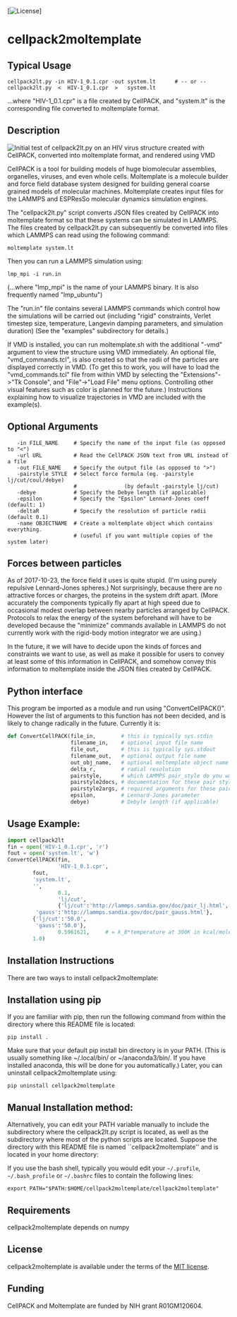 [![License](https://img.shields.io/badge/License-MIT-green.svg)]

cellpack2moltemplate
===========

##  Typical Usage

    cellpack2lt.py -in HIV-1_0.1.cpr -out system.lt      # -- or --
    cellpack2lt.py  <  HIV-1_0.1.cpr  >   system.lt

...where "HIV-1_0.1.cpr" is a file created by CellPACK,
and "system.lt" is the corresponding file converted to moltemplate format.

##  Description

![Initial test of cellpack2lt.py on an HIV virus structure created with CellPACK, converted into moltemplate format, and rendered using VMD](./doc/images/HIV_test_2017-10-23_LR.jpg)

CellPACK is a tool for building models of huge biomolecular
assemblies, organelles, viruses, and even whole cells.
Moltemplate is a molecule builder and force field database system
designed for building general coarse grained models of molecular machines.
Moltemplate creates input files for the LAMMPS and ESPResSo molecular
dynamics simulation engines.

The "cellpack2lt.py" script converts JSON files created by CellPACK
into moltemplate format so that these systems can be simulated in LAMMPS.
The files created by cellpack2lt.py can subsequently be converted into files
which LAMMPS can read using the following command:

    moltemplate system.lt

Then you can run a LAMMPS simulation using:

    lmp_mpi -i run.in

(...where "lmp_mpi" is the name of your LAMMPS binary.
It is also frequently named "lmp_ubuntu")

The "run.in" file contains several LAMMPS commands which control
how the simulations will be carried out
(including "rigid" constraints, Verlet timestep size,
 temperature, Langevin damping parameters, and simulation duration)
(See the "examples" subdirectory for details.)

If VMD is installed, you can run moltemplate.sh with the additional
"-vmd" argument to view the structure using VMD immediately.
An optional file, "vmd_commands.tcl", is also created
so that the radii of the particles are displayed correctly in VMD.
(To get this to work, you will have to load the "vmd_commands.tcl" file from 
 within VMD by selecting the "Extensions"->"Tk Console", and "File"->"Load File"
 menu options.  Controlling other visual features such as color is
 planned for the future.)
Instructions explaining how to visualize trajectories in VMD are
included with the example(s).


## Optional Arguments

```
   -in FILE_NAME     # Specify the name of the input file (as opposed to "<")
   -url URL          # Read the CellPACK JSON text from URL instead of a file
   -out FILE_NAME    # Specify the output file (as opposed to ">")
   -pairstyle STYLE  # Select force formula (eg. -pairstyle lj/cut/coul/debye)
                     #               (by default -pairstyle lj/cut)
   -debye            # Specify the Debye length (if applicable)
   -epsilon          # Specify the "Epsilon" Lennard-Jones coeff (default: 1)
   -deltaR           # Specify the resolution of particle radii (default 0.1)
   -name OBJECTNAME  # Create a moltemplate object which contains everything.
                     # (useful if you want multiple copies of the system later)
```


##  Forces between particles

As of 2017-10-23, the force field it uses is quite stupid.
(I'm using purely repulsive Lennard-Jones spheres.)
Not surprisingly, because there are no attractive forces or charges,
the proteins in the system drift apart.
(More accurately the components typically fly apart at high speed due
to occasional modest overlap between nearby particles arranged by CellPACK.
Protocols to relax the energy of the system beforehand will have to be
developed because the "minimize" commands available in LAMMPS do not currently
work with the rigid-body motion integrator we are using.)

In the future, it we will have to decide upon the kinds of forces and
constraints we want to use, as well as make it possible for users
to convey at least some of this information in CellPACK, and somehow convey
this information to moltemplate inside the JSON files created by CellPACK.


##  Python interface

This program be imported as a module and run using "ConvertCellPACK()".
However the list of arguments to this function has not been decided,
and is likely to change radically in the future.  Currently it is:

```python
def ConvertCellPACK(file_in,        # this is typically sys.stdin
                    filename_in,    # optional input file name
                    file_out,       # this is typically sys.stdout
                    filename_out,   # optional output file name
                    out_obj_name,   # optional moltemplate object name
                    delta_r,        # radial resolution
                    pairstyle,      # which LAMMPS pair_style do you want?
                    pairstyle2docs, # documentation for these pair styles
                    pairstyle2args, # required arguments for these pair_styles
                    epsilon,        # Lennard-Jones parameter
                    debye)          # Debyle length (if applicable)
```

## Usage Example:

```python
import cellpack2lt
fin = open('HIV-1_0.1.cpr', 'r')
fout = open('system.lt', 'w')
ConvertCellPACK(fin,
                'HIV-1_0.1.cpr',
		fout,
		'system.lt',
		'',
                0.1,
                'lj/cut',
                {'lj/cut':'http://lammps.sandia.gov/doc/pair_lj.html',
		 'gauss':'http://lammps.sandia.gov/doc/pair_gauss.html'},
		{'lj/cut':'50.0',
		 'gauss':'50.0'},
                0.5961621,     # = k_B*temperature at 300K in kcal/mole
		1.0)
```

## Installation Instructions

There are two ways to install cellpack2moltemplate:

## Installation using pip

If you are familiar with pip, then run the following command from within the directory where this README file is located:

    pip install .

Make sure that your default pip install bin directory is in your PATH.  (This is usually something like ~/.local/bin/ or ~/anaconda3/bin/.  If you have installed anaconda, this will be done for you automatically.)  Later, you can uninstall cellpack2moltemplate using:

    pip uninstall cellpack2moltemplate


## Manual Installation method:

Alternatively, you can edit your PATH variable manually to include
the subdirectory where the cellpack2lt.py script is located,
as well as the subdirectory where most of the python scripts are located.
Suppose the directory with this README file is named ``cellpack2moltemplate''
and is located in your home directory:

If you use the bash shell, typically you would edit your 
`~/.profile`, `~/.bash_profile` or `~/.bashrc` files 
to contain the following lines:

    export PATH="$PATH:$HOME/cellpack2moltemplate/cellpack2moltemplate"

## Requirements

cellpack2moltemplate depends on numpy

## License

cellpack2moltemplate is available under the terms of the
[MIT license](LICENSE.md).

## Funding

CellPACK and Moltemplate are funded by NIH grant R01GM120604.

